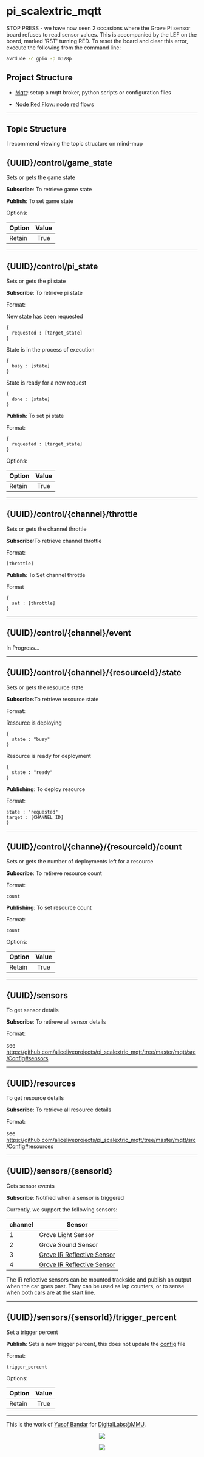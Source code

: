 # pi_scalextric_mqtt
STOP PRESS - we have now seen 2 occasions where the Grove Pi sensor board refuses to read sensor values. This is accompanied by the LEF on the board, marked 'RST' turning RED.
To reset the board and clear this error, execute the following from the command line:

```bash
avrdude -c gpio -p m328p
```

## Project Structure
- [Mqtt](https://github.com/aliceliveprojects/pi_scalextric_mqtt/tree/master/mqtt): setup a mqtt broker, python scripts or configuration files

- [Node Red Flow](https://github.com/aliceliveprojects/pi_scalextric_mqtt/tree/master/node_red_flow): node red flows

---

## Topic Structure
I recommend viewing the topic structure on mind-mup

## {UUID}/control/game_state
Sets or gets the game state

**Subscribe**: To retrieve game state


**Publish**: To set game state

Options:

| Option      | Value  |
| ------------- |:-------------:|
| Retain        | True |

---

## {UUID}/control/pi_state
Sets or gets the pi state

**Subscribe**: To retrieve pi state

Format:

New state has been requested
```
{
  requested : [target_state]
}
```

State is in the process of execution
```
{
  busy : [state]
}
```


State is ready for a new request
```
{
  done : [state]
}
```


**Publish**: To set pi state

Format:

```
{
  requested : [target_state]
}
```

Options:

| Option      | Value  |
| ------------- |:-------------:|
| Retain   | True |


---

## {UUID}/control/{channel}/throttle
Sets or gets the channel throttle

**Subscribe**:To retrieve channel throttle

Format:

```
[throttle]
```


**Publish**: To Set channel throttle

Format

```
{
  set : [throttle]
}
```

---

## {UUID}/control/{channel}/event
In Progress...

---

## {UUID}/control/{channel}/{resourceId}/state
Sets or gets the resource state

**Subscribe**:To retrieve resource state

Format:

Resource is deploying
```
{
  state : "busy"
}
```


Resource is ready for deployment
```
{
  state : "ready"
}
```


**Publishing**: To deploy resource

Format:

```
state : "requested"
target : [CHANNEL_ID]
}
```

---

## {UUID}/control/{channe}/{resourceId}/count
Sets or gets the number of deployments left for a resource

**Subscribe**: To retireve resource count

Format:

```
count
```


**Publishing**: To set resource count

Format:

```
count
````

Options:

| Option      | Value  |
| ------------- |:-------------:|
| Retain   | True |


---

## {UUID}/sensors
To get sensor details

**Subscribe**: To retireve all sensor details

Format:

see https://github.com/aliceliveprojects/pi_scalextric_mqtt/tree/master/mqtt/src/Config#sensors

---

## {UUID}/resources
To get resource details

**Subscribe**: To retrieve all resource details

Format:

see https://github.com/aliceliveprojects/pi_scalextric_mqtt/tree/master/mqtt/src/Config#resources

---

## {UUID}/sensors/{sensorId}
Gets sensor events

**Subscribe**: Notified when a sensor is triggered

Currently, we support the following sensors:

|channel|Sensor|
|-|-|
|1| Grove Light Sensor |
|2| Grove Sound Sensor |
|3| [Grove IR Reflective Sensor](https://www.seeedstudio.com/Grove-Infrared-Reflective-Sensor-v1-2-p-2791.html) |
|4| [Grove IR Reflective Sensor](https://www.seeedstudio.com/Grove-Infrared-Reflective-Sensor-v1-2-p-2791.html) |

The IR reflective sensors  can be mounted trackside and publish an output when the car goes past. They can be used as lap counters, or to sense when both cars are at the start line.

---

## {UUID}/sensors/{sensorId}/trigger_percent
Set a trigger percent

**Publish**: Sets a new trigger percent, this does not update the [config](https://github.com/aliceliveprojects/pi_scalextric_mqtt/tree/master/mqtt/src/Config) file

Format:

```
trigger_percent
```

Options:

| Option      | Value  |
| ------------- |:-------------:|
| Retain   | True |


---



This is the work of [Yusof Bandar](https://github.com/YusofBandar) for [DigitalLabs@MMU](https://digitallabs.mmu.ac.uk/).

<p align="center">
<img align="middle" src="https://trello-attachments.s3.amazonaws.com/5b2caa657bcf194b4d089d48/5b98c7ec64145155e09b5083/d2e189709d3b79aa1222ef6e9b1f3735/DigitalLabsLogo_512x512.png"  />
 </p>
 
 
<p align="center">
<img align="middle" src="https://trello-attachments.s3.amazonaws.com/5b2caa657bcf194b4d089d48/5b98c7ec64145155e09b5083/e5f47675f420face27488d4e5330a48c/logo_mmu.png" />
 </p>

